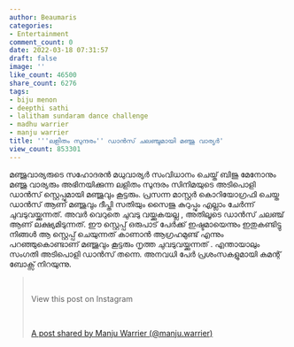```yaml
---
author: Beaumaris
categories:
- Entertainment
comment_count: 0
date: 2022-03-18 07:31:57
draft: false
image: ''
like_count: 46500
share_count: 6276
tags:
- biju menon
- deepthi sathi
- lalitham sundaram dance challenge
- madhu warrier
- manju warrier
title: '''ലളിതം സുന്ദരം'' ഡാൻസ് ചലഞ്ചുമായി മഞ്ജു വാര്യർ'
view_count: 853301
---
```


മഞ്ജുവാര്യരുടെ സഹോദരൻ മധുവാര്യർ സംവിധാനം ചെയ്ത് ബിജു മേനോനും മഞ്ജു വാര്യരും അഭിനയിക്കുന്ന ലളിതം സുന്ദരം സിനിമയുടെ അടിപൊളി ഡാൻസ് സ്റ്റെപ്പുമായി മഞ്ജുവും കൂട്ടരും. പ്രസന്ന മാസ്റ്റർ കൊറിയോഗ്രഫി ചെയ്ത ഡാൻസ് ആണ് മഞ്ജുവും ദീപ്തി സതിയും സൈജു കുറുപ്പും എല്ലാം ചേർന്ന് ചുവടുവയ്ക്കുന്നത്. അവർ വെറുതെ ചുവടു വയ്ക്കുകയല്ല , അതിലൂടെ ഡാൻസ് ചലഞ്ച് ആണ് ലക്ഷ്യമിടുന്നത്. ഈ സ്റ്റെപ്പ് ഒരുപാട് പേർക്ക് ഇഷ്ടമായെന്നും ഇതുകണ്ടിട്ടു നിങ്ങൾ ആ സ്റ്റെപ്പ് ചെയുന്നത് കാണാൻ ആഗ്രഹമുണ്ട് എന്നും പറഞ്ഞുകൊണ്ടാണ് മഞ്ജുവും കൂട്ടരും നൃത്ത ചുവടുവയ്ക്കുന്നത് . എന്തായാലും സംഗതി അടിപൊളി ഡാൻസ് തന്നെ. അനവധി പേർ പ്രശംസകളുമായി കമന്റ് ബോക്സ് നിറയുന്നു. 

> &nbsp; 
> 
> View this post on Instagram
> 
> &nbsp; 
> 
> [A post shared by Manju Warrier (@manju.warrier)](https://www.instagram.com/reel/CbPDLH6D43X/?utm_source=ig_embed&utm_campaign=loading)